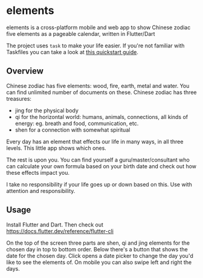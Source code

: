 # elements

elements is a cross-platform mobile and web app to show Chinese zodiac five elements as a pageable calendar, written in Flutter/Dart

The project uses `task` to make your life easier. If you're not familiar with Taskfiles you can take a look at [this quickstart guide](https://taskfile.dev/).

## Overview
Chinese zodiac has five elements: wood, fire, earth, metal and water. You can find unlimited number of documents on these.
Chinese zodiac has three treasures:

- jing for the physical body
- qi for the horizontal world: humans, animals, connections, all kinds of energy: eg. breath and food, communication, etc.
- shen for a connection with somewhat spiritual

Every day has an element that effects our life in many ways, in all three levels. This little app shows which ones.

The rest is upon you. You can find yourself a guru/master/consultant who can calculate your own formula based on your birth date and check out how these effects impact you.

I take no responsibility if your life goes up or down based on this. Use with attention and responsibility.

## Usage

Install Flutter and Dart. Then check out https://docs.flutter.dev/reference/flutter-cli

On the top of the screen three parts are shen, qi and jing elements for the chosen day in top to bottom order.
Below there's a button that shows the date for the chosen day. Click opens a date picker to change the day you'd like to see the elements of.
On mobile you can also swipe left and right the days.
